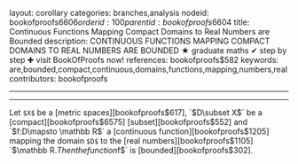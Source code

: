 layout: corollary
categories: branches,analysis
nodeid: bookofproofs$6606
orderid: 100
parentid: bookofproofs$6604
title: Continuous Functions Mapping Compact Domains to Real Numbers are Bounded
description: CONTINUOUS FUNCTIONS MAPPING COMPACT DOMAINS TO REAL NUMBERS ARE BOUNDED &#9733; graduate maths &#10004; step by step &#10010; visit BookOfProofs now!
references: bookofproofs$582
keywords: are,bounded,compact,continuous,domains,functions,mapping,numbers,real
contributors: bookofproofs

---


---

Let `$X$` be a [metric spaces][bookofproofs$617], `$D\subset X$` be a [compact][bookofproofs$6575] [subset][bookofproofs$552] and `$f:D\mapsto \mathbb R$` a [continuous function][bookofproofs$1205] mapping the domain `$D$` to the [real numbers][bookofproofs$1105] `$\mathbb R$`. Then the function `$f$` is [bounded][bookofproofs$302].
